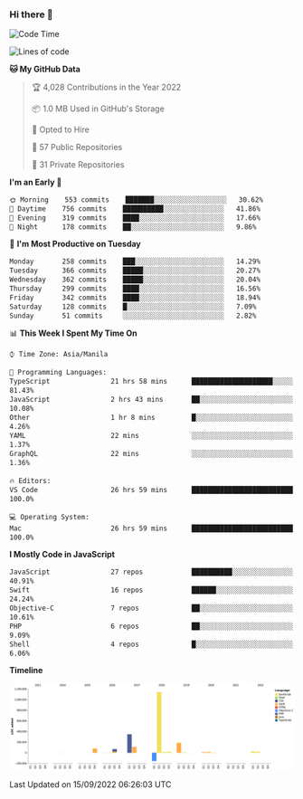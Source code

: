 ### Hi there 👋

<!--START_SECTION:waka-->
![Code Time](http://img.shields.io/badge/Code%20Time-3%2C082%20hrs%2024%20mins-blue)

![Lines of code](https://img.shields.io/badge/From%20Hello%20World%20I%27ve%20Written-2%20Million%20lines%20of%20code-blue)

**🐱 My GitHub Data** 

> 🏆 4,028 Contributions in the Year 2022
 > 
> 📦 1.0 MB Used in GitHub's Storage 
 > 
> 💼 Opted to Hire
 > 
> 📜 57 Public Repositories 
 > 
> 🔑 31 Private Repositories  
 > 
**I'm an Early 🐤** 

```text
🌞 Morning    553 commits    ███████░░░░░░░░░░░░░░░░░░   30.62% 
🌆 Daytime    756 commits    ██████████░░░░░░░░░░░░░░░   41.86% 
🌃 Evening    319 commits    ████░░░░░░░░░░░░░░░░░░░░░   17.66% 
🌙 Night      178 commits    ██░░░░░░░░░░░░░░░░░░░░░░░   9.86%

```
📅 **I'm Most Productive on Tuesday** 

```text
Monday       258 commits    ███░░░░░░░░░░░░░░░░░░░░░░   14.29% 
Tuesday      366 commits    █████░░░░░░░░░░░░░░░░░░░░   20.27% 
Wednesday    362 commits    █████░░░░░░░░░░░░░░░░░░░░   20.04% 
Thursday     299 commits    ████░░░░░░░░░░░░░░░░░░░░░   16.56% 
Friday       342 commits    ████░░░░░░░░░░░░░░░░░░░░░   18.94% 
Saturday     128 commits    █░░░░░░░░░░░░░░░░░░░░░░░░   7.09% 
Sunday       51 commits     ░░░░░░░░░░░░░░░░░░░░░░░░░   2.82%

```


📊 **This Week I Spent My Time On** 

```text
⌚︎ Time Zone: Asia/Manila

💬 Programming Languages: 
TypeScript               21 hrs 58 mins      ████████████████████░░░░░   81.43% 
JavaScript               2 hrs 43 mins       ██░░░░░░░░░░░░░░░░░░░░░░░   10.08% 
Other                    1 hr 8 mins         █░░░░░░░░░░░░░░░░░░░░░░░░   4.26% 
YAML                     22 mins             ░░░░░░░░░░░░░░░░░░░░░░░░░   1.37% 
GraphQL                  22 mins             ░░░░░░░░░░░░░░░░░░░░░░░░░   1.36%

🔥 Editors: 
VS Code                  26 hrs 59 mins      █████████████████████████   100.0%

💻 Operating System: 
Mac                      26 hrs 59 mins      █████████████████████████   100.0%

```

**I Mostly Code in JavaScript** 

```text
JavaScript               27 repos            ██████████░░░░░░░░░░░░░░░   40.91% 
Swift                    16 repos            ██████░░░░░░░░░░░░░░░░░░░   24.24% 
Objective-C              7 repos             ██░░░░░░░░░░░░░░░░░░░░░░░   10.61% 
PHP                      6 repos             ██░░░░░░░░░░░░░░░░░░░░░░░   9.09% 
Shell                    4 repos             █░░░░░░░░░░░░░░░░░░░░░░░░   6.06%

```


**Timeline**

![Chart not found](https://raw.githubusercontent.com/rad182/rad182/main/charts/bar_graph.png) 


 Last Updated on 15/09/2022 06:26:03 UTC
<!--END_SECTION:waka-->


<!--
**rad182/rad182** is a ✨ _special_ ✨ repository because its `README.md` (this file) appears on your GitHub profile.

Here are some ideas to get you started:

- 🔭 I’m currently working on ...
- 🌱 I’m currently learning ...
- 👯 I’m looking to collaborate on ...
- 🤔 I’m looking for help with ...
- 💬 Ask me about ...
- 📫 How to reach me: ...
- 😄 Pronouns: ...
- ⚡ Fun fact: ...
-->

